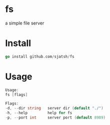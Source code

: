 # fs
a simple file server

# Install

```go
go install github.com/sjatsh/fs
```

# Usage
```go
Usage:
fs [flags]

Flags:
-d, --dir string   server dir (default "./")
-h, --help         help for fs
-p, --port int     server port (default 8989)

```